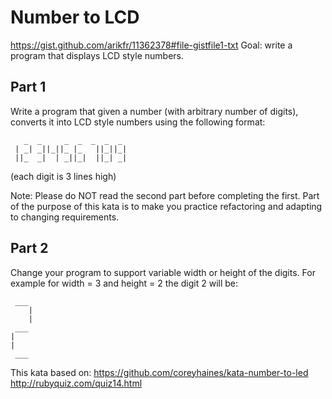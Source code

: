 # Number to LCD
https://gist.github.com/arikfr/11362378#file-gistfile1-txt Goal: write a program that displays LCD style numbers.

## Part 1
Write a program that given a number (with arbitrary number of digits), converts it into LCD style numbers using the following format:
```
   _  _     _  _  _  _  _  
 | _| _||_||_ |_   ||_||_|  
 ||_  _|  | _||_|  ||_| _|  
```
(each digit is 3 lines high)

Note: Please do NOT read the second part before completing the first. Part of the purpose of this kata is to make you practice refactoring and adapting to changing requirements.

## Part 2
Change your program to support variable width or height of the digits. For example for width = 3 and height = 2 the digit 2 will be:
```
 ___
    |
    |
 ___
|
|
 ___
```
This kata based on: https://github.com/coreyhaines/kata-number-to-led http://rubyquiz.com/quiz14.html
